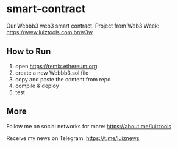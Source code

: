 # smart-contract

Our Webbb3 web3 smart contract. Project from Web3 Week: https://www.luiztools.com.br/w3w

## How to Run

1. open https://remix.ethereum.org
2. create a new Webbb3.sol file
3. copy and paste the content from repo
4. compile & deploy
5. test

## More

Follow me on social networks for more: https://about.me/luiztools

Receive my news on Telegram: https://t.me/luiznews